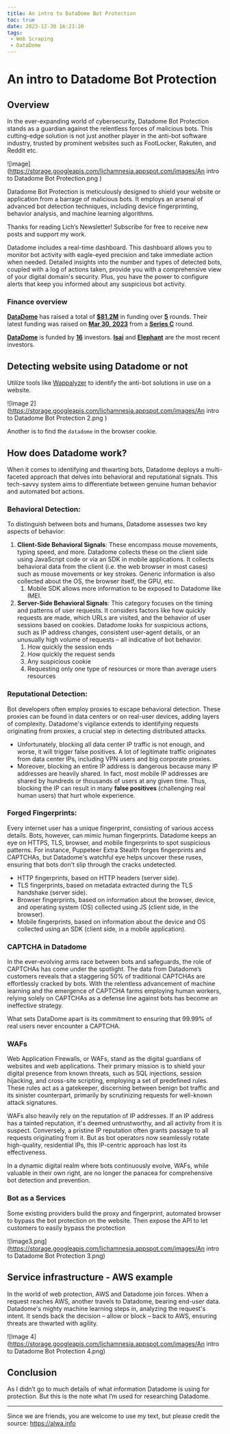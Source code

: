 ```yaml
---
title: An intro to DataDome Bot Protection
toc: true
date: 2023-12-30 16:23:20
tags:
 - Web Scraping
 - DataDome
---
```


# An intro to Datadome Bot Protection 


## Overview


In the ever-expanding world of cybersecurity, Datadome Bot Protection stands as a guardian against the relentless forces of malicious bots. This cutting-edge solution is not just another player in the anti-bot software industry, trusted by prominent websites such as FootLocker, Rakuten, and Reddit etc.

![image](https://storage.googleapis.com/lichamnesia.appspot.com/images/An intro to Datadome Bot Protection.png )

Datadome Bot Protection is meticulously designed to shield your website or application from a barrage of malicious bots. It employs an arsenal of advanced bot detection techniques, including device fingerprinting, behavior analysis, and machine learning algorithms.

Thanks for reading Lich’s Newsletter! Subscribe for free to receive new posts and support my work.

Datadome includes a real-time dashboard. This dashboard allows you to monitor bot activity with eagle-eyed precision and take immediate action when needed. Detailed insights into the number and types of detected bots, coupled with a log of actions taken, provide you with a comprehensive view of your digital domain's security. Plus, you have the power to configure alerts that keep you informed about any suspicious bot activity.

<!-- more -->

### Finance overview

**[DataDome](https://www.crunchbase.com/organization/datadome)** has raised a total of **[$81.2M](https://www.crunchbase.com/search/funding_rounds/field/organizations/funding_total/datadome)** in funding over **[5](https://www.crunchbase.com/search/funding_rounds/field/organizations/num_funding_rounds/datadome)** rounds. Their latest funding was raised on **[Mar 30, 2023](https://www.crunchbase.com/search/funding_rounds/field/organizations/last_funding_at/datadome)** from a **[Series C](https://www.crunchbase.com/search/funding_rounds/field/organizations/last_funding_type/datadome)** round.

**[DataDome](https://www.crunchbase.com/organization/datadome)** is funded by **[16](https://www.crunchbase.com/search/principal.investors/field/organizations/num_investors/datadome)** investors. **[Isai](https://www.crunchbase.com/organization/isai)** and **[Elephant](https://www.crunchbase.com/organization/elephant-venture-capital)** are the most recent investors.

## **Detecting website using Datadome or not**

Utilize tools like [Wappalyzer](https://www.wappalyzer.com/) to identify the anti-bot solutions in use on a website.

![Image 2](https://storage.googleapis.com/lichamnesia.appspot.com/images/An intro to Datadome Bot Protection 2.png )

Another is to find the `datadome` in the browser cookie.

## How does Datadome work?

When it comes to identifying and thwarting bots, Datadome deploys a multi-faceted approach that delves into behavioral and reputational signals. This tech-savvy system aims to differentiate between genuine human behavior and automated bot actions.

### **Behavioral Detection**:

To distinguish between bots and humans, Datadome assesses two key aspects of behavior:

1. **Client-Side Behavioral Signals**: These encompass mouse movements, typing speed, and more. Datadome collects these on the client side using JavaScript code or via an SDK in mobile applications. It collects behavioral data from the client (i.e. the web browser in most cases) such as mouse movements or key strokes. Generic information is also collected about the OS, the browser itself, the GPU, etc.
    1. Mobile SDK allows more information to be exposed to Datadome like IMEI.
2. **Server-Side Behavioral Signals**: This category focuses on the timing and patterns of user requests. It considers factors like how quickly requests are made, which URLs are visited, and the behavior of user sessions based on cookies. Datadome looks for suspicious actions, such as IP address changes, consistent user-agent details, or an unusually high volume of requests – all indicative of bot behavior.
    1. How quickly the session ends
    2. How quickly the request sends
    3. Any suspicious cookie
    4. Requesting only one type of resources or more than average users resources

### **Reputational Detection**:

Bot developers often employ proxies to escape behavioral detection. These proxies can be found in data centers or on real-user devices, adding layers of complexity. Datadome's vigilance extends to identifying requests originating from proxies, a crucial step in detecting distributed attacks.

- Unfortunately, blocking all data center IP traffic is not enough, and worse, it will trigger false positives. A lot of legitimate traffic originates from data center IPs, including VPN users and big corporate proxies.
- Moreover, blocking an entire IP address is dangerous because many IP addresses are heavily shared. In fact, most mobile IP addresses are shared by hundreds or thousands of users at any given time. Thus, blocking the IP can result in many **false positives** (challenging real human users) that hurt whole experience.

### **Forged Fingerprints**:

Every internet user has a unique fingerprint, consisting of various access details. Bots, however, can mimic human fingerprints. Datadome keeps an eye on HTTPS, TLS, browser, and mobile fingerprints to spot suspicious patterns. For instance, Puppeteer Extra Stealth forges fingerprints and CAPTCHAs, but Datadome's watchful eye helps uncover these ruses, ensuring that bots don't slip through the cracks undetected.

- HTTP fingerprints, based on HTTP headers (server side).
- TLS fingerprints, based on metadata extracted during the TLS handshake (server side).
- Browser fingerprints, based on information about the browser, device, and operating system (OS) collected using JS (client side, in the browser).
- Mobile fingerprints, based on information about the device and OS collected using an SDK (client side, in a mobile application).

### **CAPTCHA in Datadome**

In the ever-evolving arms race between bots and safeguards, the role of CAPTCHAs has come under the spotlight. The data from Datadome’s customers reveals that a staggering 50% of traditional CAPTCHAs are effortlessly cracked by bots. With the relentless advancement of machine learning and the emergence of CAPTCHA farms employing human workers, relying solely on CAPTCHAs as a defense line against bots has become an ineffective strategy.

What sets DataDome apart is its commitment to ensuring that 99.99% of real users never encounter a CAPTCHA.

### WAFs

Web Application Firewalls, or WAFs, stand as the digital guardians of websites and web applications. Their primary mission is to shield your digital presence from known threats, such as SQL injections, session hijacking, and cross-site scripting, employing a set of predefined rules. These rules act as a gatekeeper, discerning between benign bot traffic and its sinister counterpart, primarily by scrutinizing requests for well-known attack signatures.

WAFs also heavily rely on the reputation of IP addresses. If an IP address has a tainted reputation, it's deemed untrustworthy, and all activity from it is suspect. Conversely, a pristine IP reputation often grants passage to all requests originating from it. But as bot operators now seamlessly rotate high-quality, residential IPs, this IP-centric approach has lost its effectiveness.

In a dynamic digital realm where bots continuously evolve, WAFs, while valuable in their own right, are no longer the panacea for comprehensive bot detection and prevention.

### Bot as a Services

Some existing providers build the proxy and fingerprint, automated browser to bypass the bot protection on the website. Then expose the API to let customers to easily bypass the protection

![Image3.png](https://storage.googleapis.com/lichamnesia.appspot.com/images/An intro to Datadome Bot Protection 3.png)


## Service infrastructure - AWS example

In the world of web protection, AWS and Datadome join forces. When a request reaches AWS, another travels to Datadome, bearing end-user data. Datadome's mighty machine learning steps in, analyzing the request's intent. It sends back the decision – allow or block – back to AWS, ensuring threats are thwarted with agility.

![Image 4](https://storage.googleapis.com/lichamnesia.appspot.com/images/An intro to Datadome Bot Protection 4.png)

## **Conclusion**

As I didn’t go to much details of what information Datadome is using for protection. But this is the note what I’m used for researching Datadome.



---

Since we are friends, you are welcome to use my text, but please credit the source: https://alwa.info
